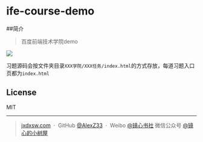 # ife-course-demo

##简介

>百度前端技术学院demo

![](https://github.com/AlexZ33/ife-course/images/github.jpg" )




习题源码会按文件夹目录`XXX学院/XXX任务/index.html`的方式存放，每道习题入口页都为`index.html`
## License

MIT

---

> [jxdxsw.com](http://jxdxsw.com) &nbsp;&middot;&nbsp;
> GitHub [@AlexZ33](https://github.com/AlexZ33) &nbsp;&middot;&nbsp;
> Weibo [@镜心书社](http://weibo.com/jxtreehouse)
> 微信公众号 [@镜心的小树屋](https://mp.weixin.qq.com/profile?src=3&timestamp=1489126366&ver=1&signature=i4ePHN8uLAwwTC24fYOKnTMBoag*ZM8YXkML7E6v8KcTyAQQDWUZuoS4TRxuX1ZCpqtaEpVTSOo5k9hEj-Rq-Q==)
